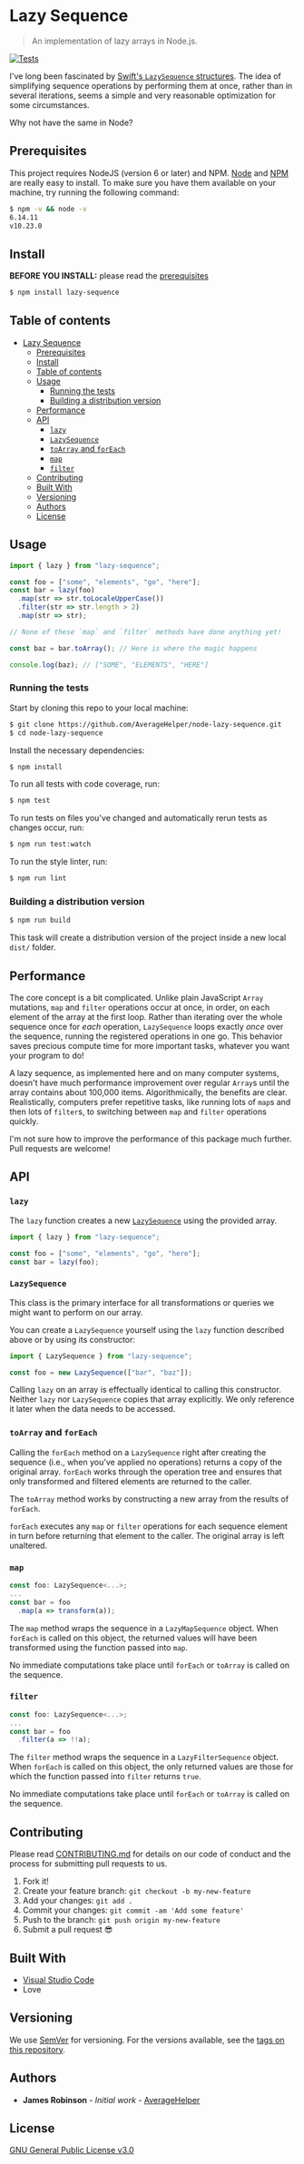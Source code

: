 # Lazy Sequence

> An implementation of lazy arrays in Node.js.

[![Tests](https://github.com/AverageHelper/node-lazy-sequence/actions/workflows/build.yml/badge.svg?branch=main)](https://github.com/AverageHelper/node-lazy-sequence/actions/workflows/build.yml)

I've long been fascinated by [Swift's `LazySequence` structures](https://developer.apple.com/documentation/swift/lazysequence). The idea of simplifying sequence operations by performing them at once, rather than in several iterations, seems a simple and very reasonable optimization for some circumstances.

Why not have the same in Node?

## Prerequisites

This project requires NodeJS (version 6 or later) and NPM.
[Node](https://nodejs.org/) and [NPM](https://npmjs.org/) are really easy to install.
To make sure you have them available on your machine,
try running the following command:

```sh
$ npm -v && node -v
6.14.11
v10.23.0
```

## Install

**BEFORE YOU INSTALL:** please read the [prerequisites](#prerequisites)

```sh
$ npm install lazy-sequence
```

## Table of contents

- [Lazy Sequence](#lazy-sequence)
  - [Prerequisites](#prerequisites)
  - [Install](#install)
  - [Table of contents](#table-of-contents)
  - [Usage](#usage)
    - [Running the tests](#running-the-tests)
    - [Building a distribution version](#building-a-distribution-version)
  - [Performance](#performance)
  - [API](#api)
    - [`lazy`](#lazy)
    - [`LazySequence`](#lazysequence)
    - [`toArray` and `forEach`](#toarray-and-foreach)
    - [`map`](#map)
    - [`filter`](#filter)
  - [Contributing](#contributing)
  - [Built With](#built-with)
  - [Versioning](#versioning)
  - [Authors](#authors)
  - [License](#license)

## Usage

```TypeScript
import { lazy } from "lazy-sequence";

const foo = ["some", "elements", "go", "here"];
const bar = lazy(foo)
  .map(str => str.toLocaleUpperCase())
  .filter(str => str.length > 2)
  .map(str => str);

// None of these `map` and `filter` methods have done anything yet!

const baz = bar.toArray(); // Here is where the magic happens

console.log(baz); // ["SOME", "ELEMENTS", "HERE"]
```

### Running the tests

Start by cloning this repo to your local machine:

```sh
$ git clone https://github.com/AverageHelper/node-lazy-sequence.git
$ cd node-lazy-sequence
```

Install the necessary dependencies:

```sh
$ npm install
```

To run all tests with code coverage, run:

```sh
$ npm test
```

To run tests on files you've changed and automatically rerun tests as changes occur, run:

```sh
$ npm run test:watch
```

To run the style linter, run:

```sh
$ npm run lint
```

### Building a distribution version

```sh
$ npm run build
```

This task will create a distribution version of the project
inside a new local `dist/` folder.

## Performance

The core concept is a bit complicated. Unlike plain JavaScript `Array` mutations, `map` and `filter` operations occur at once, in order, on each element of the array at the first loop. Rather than iterating over the whole sequence once for _each_ operation, `LazySequence` loops exactly _once_ over the sequence, running the registered operations in one go. This behavior saves precious compute time for more important tasks, whatever you want your program to do!

A lazy sequence, as implemented here and on many computer systems, doesn't have much performance improvement over regular `Array`s until the array contains about 100,000 items. Algorithmically, the benefits are clear. Realistically, computers prefer repetitive tasks, like running lots of `map`s and then lots of `filter`s, to switching between `map` and `filter` operations quickly.

I'm not sure how to improve the performance of this package much further. Pull requests are welcome!

## API

### `lazy`

The `lazy` function creates a new [`LazySequence`](#lazysequence) using the provided array.

```TypeScript
import { lazy } from "lazy-sequence";

const foo = ["some", "elements", "go", "here"];
const bar = lazy(foo);
```

### `LazySequence`

This class is the primary interface for all transformations or queries we might want to perform on our array.

You can create a `LazySequence` yourself using the `lazy` function described above or by using its constructor:

```TypeScript
import { LazySequence } from "lazy-sequence";

const foo = new LazySequence(["bar", "baz"]);
```

Calling `lazy` on an array is effectually identical to calling this constructor. Neither `lazy` nor `LazySequence` copies that array explicitly. We only reference it later when the data needs to be accessed.

### `toArray` and `forEach`

Calling the `forEach` method on a `LazySequence` right after creating the sequence (i.e., when you've applied no operations) returns a copy of the original array. `forEach` works through the operation tree and ensures that only transformed and filtered elements are returned to the caller.

The `toArray` method works by constructing a new array from the results of `forEach`.

`forEach` executes any `map` or `filter` operations for each sequence element in turn before returning that element to the caller. The original array is left unaltered.

### `map`

```TypeScript
const foo: LazySequence<...>;
...
const bar = foo
  .map(a => transform(a));
```

The `map` method wraps the sequence in a `LazyMapSequence` object. When `forEach` is called on this object, the returned values will have been transformed using the function passed into `map`.

No immediate computations take place until `forEach` or `toArray` is called on the sequence.

### `filter`

```TypeScript
const foo: LazySequence<...>;
...
const bar = foo
  .filter(a => !!a);
```

The `filter` method wraps the sequence in a `LazyFilterSequence` object. When `forEach` is called on this object, the only returned values are those for which the function passed into `filter` returns `true`.

No immediate computations take place until `forEach` or `toArray` is called on the sequence.

## Contributing

Please read [CONTRIBUTING.md](CONTRIBUTING.md) for details on our code of conduct and the process for submitting pull requests to us.

1.  Fork it!
2.  Create your feature branch: `git checkout -b my-new-feature`
3.  Add your changes: `git add .`
4.  Commit your changes: `git commit -am 'Add some feature'`
5.  Push to the branch: `git push origin my-new-feature`
6.  Submit a pull request :sunglasses:

## Built With

- [Visual Studio Code](https://code.visualstudio.com/)
- Love

## Versioning

We use [SemVer](https://semver.org/) for versioning. For the versions available, see the [tags on this repository](https://github.com/AverageHelper/node-lazy-sequence/tags).

## Authors

- **James Robinson** - _Initial work_ - [AverageHelper](https://github.com/AverageHelper)

## License

[GNU General Public License v3.0](LICENSE)

